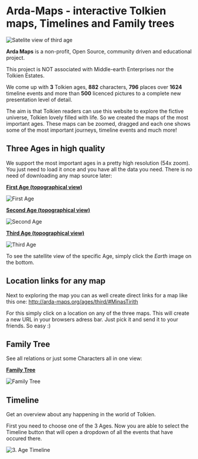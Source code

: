 # Arda-Maps - interactive Tolkien maps, Timelines and Family trees

![Satelite view of third age](http://i.imgur.com/hACQiOx.png)

**Arda Maps** is a non-profit, Open Source, community driven and educational project.

This project is NOT associated with Middle-earth Enterprises nor the Tolkien Estates.

We come up with **3** Tolkien ages, **882** characters, **796** places over **1624** timeline events and more than **500** licenced pictures to a complete new presentation level of detail.

The aim is that Tolkien readers can use this website to explore the fictive universe, Tolkien lovely filled with life. So we created the maps of the most important ages. These maps can be zoomed, dragged and each one shows some of the most important journeys, timeline events and much more!

Three Ages in high quality
---
We support the most important ages in a pretty high resolution (54x zoom). You just need to load it once and you have all the data you need. There is no need of downloading any map source later:

[**First Age (topographical view)**](http://arda-maps.org/ages/first/) 

![First Age](http://arda-maps.org/pics/welcome/firstage.png)

[**Second Age (topographical view)**](http://arda-maps.org/ages/second/)

![Second Age](http://arda-maps.org/pics/welcome/secondage.png)

[**Third Age (topographical view)**](http://arda-maps.org/ages/third/)

![Third Age](http://arda-maps.org/pics/welcome/thirdage.png)

To see the satellite view of the specific Age, simply click the *Earth* image on the bottom.

Location links for any map
---
Next to exploring the map you can as well create direct links for a map like this one: http://arda-maps.org/ages/third/#MinasTirith

For this simply click on a location on any of the three maps. This will create a new URL in your browsers adress bar. Just pick it and send it to your friends. So easy :)

Family Tree
---
See all relations or just some Characters all in one view:

[**Family Tree**](http://arda-maps.org/familytree/)

![Family Tree](http://i.imgur.com/xgV9W2C.png)

Timeline
---
Get an overview about any happening in the world of Tolkien.

First you need to choose one of the 3 Ages. Now you are able to select the Timeline button that will open a dropdown of all the events that have occured there.


![3. Age Timeline](https://i.imgur.com/3Sx2gud.png)
